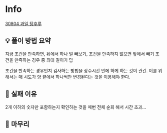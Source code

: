 # Info
[30804 과일 탕후루](https://www.acmicpc.net/problem/30804)

## 💡 풀이 방법 요약
지금 조건을 만족하면, 뒤에서 하나 덜 빼보기, 조건을 만족하지 않으면 앞에서 빼기
조건을 만족하는 경우 중 최대 길이가 답

조건을 만족하는 경우인지 검사하는 방법을 상수시간 안에 하게 하는 것이 관건. 이를 위해서는 매 시도가 양 끝에서 하나씩만 변경된다는 것을 이용해야 한다.
## 👀 실패 이유
2개 이하의 숫자만 포함하는지 확인하는 것을 매번 전체 순회 해서 시간 초과...
## 🙂 마무리

